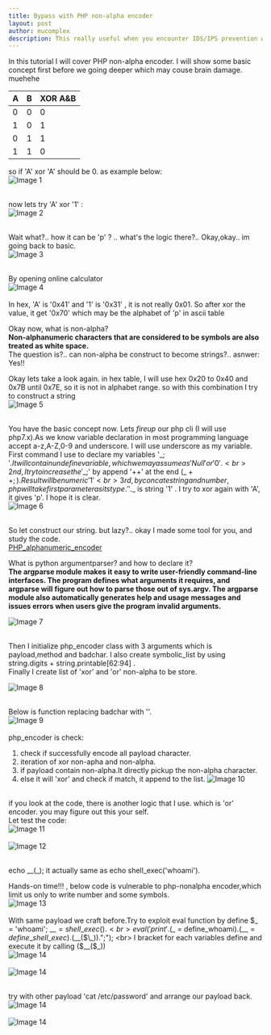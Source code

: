 ```yaml
---
title: Bypass with PHP non-alpha encoder 
layout: post
author: mucomplex
description: This really useful when you encounter IDS/IPS prevention which need to bypass php code execution
---
```


In this tutorial I will cover PHP non-alpha encoder. I will show some basic concept first before we going deeper which may couse brain damage. muehehe <br>

A 	| B 	| 	XOR A&B
--------|-------|-------------------
0       | 0     |          0
1       | 0     |          1
0       | 1     |          1
1       | 1     |          0

so if 'A' xor 'A' should be 0. as example below: <br>
![Image 1](/images/PHP_Non-Alpha/Selection_001.png)<br><br>

now lets try 'A' xor '1' : <br>
![Image 2](/images/PHP_Non-Alpha/Selection_002.png)<br><br>

Wait what?.. how it can be 'p' ? .. what's the logic there?.. Okay,okay.. im going back to basic.<br>
![Image 3](/images/PHP_Non-Alpha/ascii.gif)<br><br>

By opening online calculator <br>
![Image 4](/images/PHP_Non-Alpha/Selection_003.png)<br><br>
In hex, 'A' is '0x41' and '1' is '0x31' , it is not really 0x01. So after xor the value, it get '0x70' which may be the alphabet of 'p' in ascii table <br>

Okay now, what is non-alpha?<br>
**Non-alphanumeric characters that are considered to be symbols are also treated as white space.** <br>
The question is?.. can non-alpha be construct to become strings?.. asnwer: Yes!! <br>

Okay lets take a look again. in hex table, I will use hex 0x20 to 0x40 and 0x7B until 0x7E, so it is not in alphabet range. so with this combination I try to construct a string <br>
![Image 5](/images/PHP_Non-Alpha/Selection_004.png)<br><br>

You have the basic concept now. Lets *fireup* our php cli (I will use php7.x).As we know variable declaration in most programming language accept a-z,A-Z,0-9 and underscore.
I will use underscore as my variable.<br>
First command I use to declare my variables '$\_;'.It will contain undefine variable, which we may assume as 'Null' or '0'.<br>
2nd, I try to increase the '$\_;' by append '++' at the end ($\_++;).Result will be numeric '1' <br>
3rd, by concate string and number, php will take first parameter as its type. ''.$\_ is string '1' . I try to xor again with 'A', it gives 'p'. I hope it is clear. <br>
![Image 6](/images/PHP_Non-Alpha/Selection_005.png)<br><br>

So let construct our string. but lazy?.. okay I made some tool for you, and study the code.<br>
[PHP\_alphanumeric\_encoder](https://github.com/mucomplex/PHP_alphanumeric_encoder) <br>

What is python argumentparser? and how to declare it?<br>
**The argparse module makes it easy to write user-friendly command-line interfaces. The program defines what arguments it requires, and argparse will figure out how to parse those out of sys.argv. The argparse module also automatically generates help and usage messages and issues errors when users give the program invalid arguments.** <br>

![Image 7](/images/PHP_Non-Alpha/Selection_006.png)<br><br>

Then I initialize php\_encoder class with 3 arguments which is payload,method and badchar. I also create symbolic\_list by using string.digits + string.printable[62:94] . <br>
Finally I create list of 'xor' and 'or' non-alpha to be store. <br>

![Image 8](/images/PHP_Non-Alpha/Selection_007.png)<br><br>

Below is function replacing badchar with ''. <br>
![Image 9](/images/PHP_Non-Alpha/Selection_008.png)<br><br>
php\_encoder is check: <br>
1. check if successfully encode all payload character.
2. iteration of xor non-apha and non-alpha.
3. if payload contain non-alpha.It directly pickup the non-alpha character.
4. else it will 'xor' and check if match, it append to the list.
![Image 10](/images/PHP_Non-Alpha/Selection_009.png)<br><br>

if you look at the code, there is another logic that I use. which is 'or' encoder. you may figure out this your self. <br>
Let test the code: <br>
![Image 11](/images/PHP_Non-Alpha/Selection_010.png)<br><br>
![Image 12](/images/PHP_Non-Alpha/Selection_011.png)<br><br>

echo $\_\_($\_);  it actually same as echo shell\_exec('whoami'). <br>

Hands-on time!!! , below code is vulnerable to php-nonalpha encoder,which limit us only to write number and some symbols. <br>
![Image 13](/images/PHP_Non-Alpha/Selection_012.png)<br><br>
With same payload we craft before.Try to exploit eval function by define $\_ = 'whoami'; $\_\_ = shell\_exec() .<br>
eval('print '.($\_ = define\_whoami).($\_\_= define\_shell\_exec).($\_\_($\_)).";"); <br>
I bracket for each variables define and execute it by calling ($\_\_($\_)) <br>
![Image 14](/images/PHP_Non-Alpha/Selection_013.png)<br><br>
![Image 14](/images/PHP_Non-Alpha/Selection_014.png)<br><br>

try with other payload 'cat /etc/password' and arrange our payload back. <br>
![Image 14](/images/PHP_Non-Alpha/Selection_015.png)<br><br>
![Image 14](/images/PHP_Non-Alpha/Selection_016.png)<br><br>
